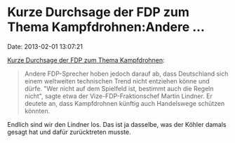 Kurze Durchsage der FDP zum Thema Kampfdrohnen:Andere \...
==========================================================

Date: 2013-02-01 13:07:21

[Kurze Durchsage der FDP zum Thema
Kampfdrohnen](https://www.taz.de/1/archiv/digitaz/artikel/?ressort=a1&dig=2013%2F02%2F01%2Fa0053&cHash=2dd0acc7946aeef97ab8ce398918a957):

> Andere FDP-Sprecher hoben jedoch darauf ab, dass Deutschland sich
> einem weltweiten technischen Trend nicht entziehen könne und dürfe.
> \"Wer nicht auf dem Spielfeld ist, bestimmt auch die Regeln nicht\",
> sagte etwa der Vize-FDP-Fraktionschef Martin Lindner. Er deutete an,
> dass Kampfdrohnen künftig auch Handelswege schützen könnten.

Endlich sind wir den Lindner los. Das ist ja dasselbe, was der Köhler
damals gesagt hat und dafür zurücktreten musste.
